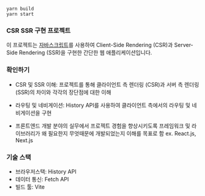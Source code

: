 ```
yarn build
yarn start
```

### CSR SSR 구현 프로젝트

이 프로젝트는 <U>자바스크립트</U>를 사용하여 Client-Side Rendering (CSR)과 Server-Side Rendering (SSR)을 구현한 간단한 웹 애플리케이션입니다.

### 확인하기

- CSR 및 SSR 이해: 프로젝트를 통해 클라이언트 측 렌더링 (CSR)과 서버 측 렌더링 (SSR)의 차이와 각각의 장단점에 대한 이해

- 라우팅 및 네비게이션: History API를 사용하여 클라이언트 측에서의 라우팅 및 네비게이션을 구현

- 프론트엔드 개발 분야의 실무에서 프로젝트 경험을 향상시키도록 프레임워크 및 라이브러리가 왜 필요한지 무엇때문에 개발되었는지 이해를 목표로 함
  ex. React.js, Next.js

### 기술 스택

- 브라우저스택: History API
- 데이터 통신: Fetch API
- 빌드 툴: Vite
